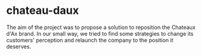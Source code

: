 # chateau-daux
The aim of the project was to propose a solution to reposition the Chateaux d'Ax brand. In our small way, we tried to find some strategies to change its customers' perception and relaunch the company to the position it deserves.
